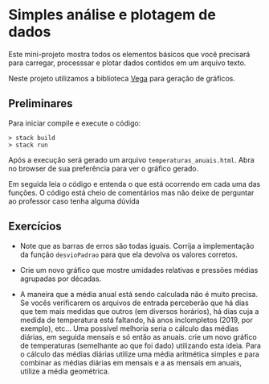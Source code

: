 # Simples análise e plotagem de dados

Este mini-projeto mostra todos os elementos básicos que você precisará para carregar, processsar e plotar dados contidos em um arquivo texto. 

Neste projeto utilizamos a biblioteca [Vega](https://vega.github.io/vega/) para geração de gráficos.

## Preliminares

Para iniciar compile e execute o código:

```
> stack build
> stack run
```
Após a execução será gerado um arquivo `temperaturas_anuais.html`. Abra no browser de sua preferência para ver o gráfico gerado.

Em seguida leia o código e entenda o que está ocorrendo em cada uma das funções. O código está cheio de comentários mas não deixe de perguntar ao professor caso tenha alguma dúvida


## Exercícios

- Note que as barras de erros são todas iguais. Corrija a implementação da função `desvioPadrao` para que ela devolva os valores corretos.

- Crie um novo gráfico que mostre umidades relativas e pressões médias agrupadas por décadas.

- A maneira que a média anual está sendo calculada não é muito precisa. Se vocês verificarem os arquivos de entrada perceberão que há dias que tem mais medidas que outros (em diversos horários), há dias cuja a medida de temperatura está faltando, há anos inclompletos (2019, por exemplo), etc... Uma possível melhoria seria o cálculo das médias diárias, em seguida mensais e só então as anuais. crie um novo gráfico de temperaturas (semelhante ao que foi dado) utilizando esta ideia. Para o cálculo das médias diárias utilize uma média aritmética simples e para combinar as médias diárias em mensais e a as mensais em anuais, utilize a média geométrica.
